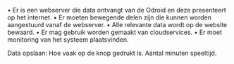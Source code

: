 • Er is een webserver die data ontvangt van de Odroid en deze presenteert op het
internet.
• Er moeten bewegende delen zijn die kunnen worden aangestuurd vanaf de
webserver.
• Alle relevante data wordt op de website bewaard.
• Er mag gebruik worden gemaakt van cloudservices.
• Er moet monitoring van het systeem plaatsvinden.




Data opslaan: 
Hoe vaak op de knop gedrukt is. 
Aantal minuten speeltijd.

